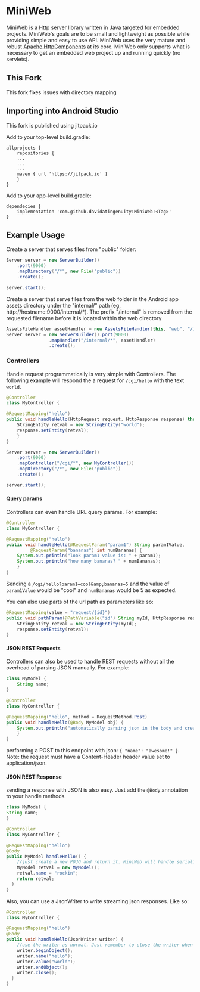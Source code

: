 MiniWeb
==========

MiniWeb is a Http server library written in Java targeted for embedded projects. MiniWeb's goals are to be small
and lightweight as possible while providing simple and easy to use API. MiniWeb uses the very mature and robust
[Apache HttpComponents](http://hc.apache.org) at its core. MiniWeb only supports what is necessary to get an
embedded web project up and running quickly (no servlets).

This Fork
------------
This fork fixes issues with directory mapping

Importing into Android Studio
------------------------------
This fork is published using jitpack.io

Add to your top-level build.gradle:
```
allprojects {
    repositories {
    ...
    ...
    ...
    maven { url 'https://jitpack.io' }
    }
}
```

Add to your app-level build.gradle:

```
dependecies {
    implementation 'com.github.davidatingenuity:MiniWeb:<Tag>'
}
```


Example Usage
--------------
Create a server that serves files from "public" folder:
```java
Server server = new ServerBuilder()
    .port(9000)
    .mapDirectory("/*", new File("public"))
    .create();

server.start();
```

Create a server that serve files from the web folder in the Android app assets directory under the "internal/" path (eg, http://hostname:9000/internal/*). The prefix "/internal" is removed from the requested filename before it is located within the web directory
```java
AssetsFileHandler assetHandler = new AssetsFileHandler(this, "web", "/internal");
Server server = new ServerBuilder().port(9000)
                .mapHandler("/internal/*", assetHandler)
                .create();
```

### Controllers
Handle request programmatically is very simple with Controllers. The following example will respond the a request for `/cgi/hello` with the text `world`.

```java
@Controller
class MyController {

@RequestMapping("hello")
public void handleHello(HttpRequest request, HttpResponse response) throws Exception {
    StringEntity retval = new StringEntity("world");
    response.setEntity(retval);
    }
}

Server server = new ServerBuilder()
    .port(9000)
    .mapController("/cgi/*", new MyController())
    .mapDirectory("/*", new File("public"))
    .create();

server.start();
```

#### Query params
Controllers can even handle URL query params. For example:
```java
@Controller
class MyController {

@RequestMapping("hello")
public void handleHello(@RequestParam("param1") String param1Value,
         @RequestParam("bananas") int numBananas) {
    System.out.println("look param1 value is: " + param1);
    System.out.println("how many bananas? " + numBananas);
    }
}
```
Sending a `/cgi/hello?param1=cool&amp;bananas=5` and the value of `param1Value` would be "cool" and `numBananas` would be 5 as expected.

You can also use parts of the url path as parameters like so:
```java
@RequestMapping(value = "request/{id}")
public void pathParam(@PathVariable("id") String myId, HttpResponse response) throws Exception {
    StringEntity retval = new StringEntity(myId);
    response.setEntity(retval);
}
```

#### JSON REST Requests
Controllers can also be used to handle REST requests without all the overhead of parsing JSON manually. For example:
```java
class MyModel {
    String name;
}

@Controller
class MyController {

@RequestMapping("hello", method = RequestMethod.Post)
public void handleHello(@Body MyModel obj) {
    System.out.println("automatically parsing json in the body and creating a POJO: " + obj);
    }
}
```
performing a POST to this endpoint with json: `{ "name": "awesome!" }`. Note: the request must have a Content-Header header value set to application/json.

#### JSON REST Response
sending a response with JSON is also easy. Just add the `@Body` annotation to your handle methods.
```java
class MyModel {
String name;
}

@Controller
class MyController {

@RequestMapping("hello")
@Body
public MyModel handleHello() {
    //just create a new POJO and return it. MiniWeb will handle serializing it to JSON
    MyModel retval = new MyModel();
    retval.name = "rockin";
    return retval;
  }
}
```

Also, you can use a JsonWriter to write streaming json responses. Like so:

```java
@Controller
class MyController {

@RequestMapping("hello")
@Body
public void handleHello(JsonWriter writer) {
    //use the writer as normal. Just remember to close the writer when done!
    writer.beginObject();
    writer.name("hello");
    writer.value("world");
    writer.endObject();
    writer.close();
  }
}
```
